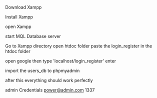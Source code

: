 Download Xampp

Install Xampp

open Xampp

start MQL Database server

Go to Xampp directory
open htdoc folder
paste the login_register in the htdoc folder


open google then type 'localhost/login_register' enter


import the users_db to phpmyadmin

after this everything should work perfectly

admin Credentials 
power@admin.com
1337
